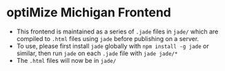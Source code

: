 optiMize Michigan Frontend
=========================

* This frontend is maintained as a series of `.jade` files in `jade/` which are compiled to `.html` files using `jade` before publishing on a server.
* To use, please first install `jade` globally with `npm install -g jade` or similar, then run `jade` on each `.jade` file with `jade jade/*`
* The `.html` files will now be in `jade/`
